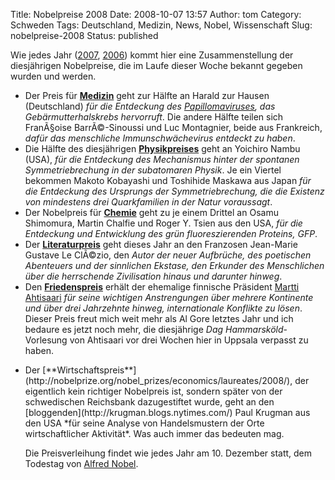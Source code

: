 Title: Nobelpreise 2008
Date: 2008-10-07 13:57
Author: tom
Category: Schweden
Tags: Deutschland, Medizin, News, Nobel, Wissenschaft
Slug: nobelpreise-2008
Status: published

Wie jedes Jahr
([2007](http://www.fiket.de/2007/10/08/nobelpreise-2007/),
[2006](http://www.fiket.de/2006/10/02/nobelpreise-2006/)) kommt hier
eine Zusammenstellung der diesjährigen Nobelpreise, die im Laufe dieser
Woche bekannt gegeben wurden und werden.

-   Der Preis für
    [**Medizin**](http://nobelprize.org/nobel_prizes/medicine/laureates/2008/)
    geht zur Hälfte an Harald zur Hausen (Deutschland) *für die
    Entdeckung des
    [Papillomaviruses](http://de.wikipedia.org/wiki/Papilloma), das
    Gebärmutterhalskrebs hervorruft*. Die andere Hälfte teilen sich
    FranÃ§oise BarrÃ©-Sinoussi und Luc Montagnier, beide aus Frankreich,
    *dafür das menschliche Immunschwächevirus entdeckt zu haben*.
-   Die Hälfte des diesjährigen
    [**Physikpreises**](http://nobelprize.org/nobel_prizes/physics/laureates/2008/)
    geht an Yoichiro Nambu (USA), *für die Entdeckung des Mechanismus
    hinter der spontanen Symmetriebrechung in der subatomaren Physik*.
    Je ein Viertel bekommen Makoto Kobayashi und Toshihide Maskawa aus
    Japan *für die Entdeckung des Ursprungs der Symmetriebrechung, die
    die Existenz von mindestens drei Quarkfamilien in der Natur
    voraussagt*.
-   Der Nobelpreis für
    [**Chemie**](http://nobelprize.org/nobel_prizes/chemistry/laureates/2008/)
    geht zu je einem Drittel an Osamu Shimomura, Martin Chalfie und
    Roger Y. Tsien aus den USA, *für die Entdeckung und Entwicklung des
    grün fluoreszierenden Proteins, GFP*.
-   Der
    [**Literaturpreis**](http://nobelprize.org/nobel_prizes/literature/laureates/2008/)
    geht dieses Jahr an den Franzosen Jean-Marie Gustave Le ClÃ©zio, den
    *Autor der neuer Aufbrüche, des poetischen Abenteuers und der
    sinnlichen Ekstase, den Erkunder des Menschlichen über die
    herrschende Zivilisation hinaus und darunter hinweg*.
-   Den
    [**Friedenspreis**](http://nobelprize.org/nobel_prizes/peace/laureates/2008/)
    erhält der ehemalige finnische Präsident [Martti
    Ahtisaari](http://de.wikipedia.org/wiki/Martti_Ahtisaari) *für seine
    wichtigen Anstrengungen über mehrere Kontinente und über drei
    Jahrzehnte hinweg, internationale Konflikte zu lösen*. Dieser Preis
    freut mich weit mehr als Al Gore letztes Jahr und ich bedaure es
    jetzt noch mehr, die diesjährige *Dag Hammarsköld*-Vorlesung von
    Ahtisaari vor drei Wochen hier in Uppsala verpasst zu haben.

<ul>
<li>
Der
[**Wirtschaftspreis**](http://nobelprize.org/nobel_prizes/economics/laureates/2008/),
der eigentlich kein richtiger Nobelpreis ist, sondern später von der
schwedischen Reichsbank dazugestiftet wurde, geht an den
[bloggenden](http://krugman.blogs.nytimes.com/) Paul Krugman aus den USA
*für seine Analyse von Handelsmustern der Orte wirtschaftlicher
Aktivität*. Was auch immer das bedeuten mag.

Die Preisverleihung findet wie jedes Jahr am 10. Dezember statt, dem
Todestag von [Alfred Nobel](http://de.wikipedia.org/wiki/Alfred_Nobel).

